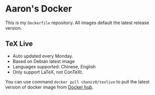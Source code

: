 # Aaron's Docker

This is my `Dockerfile` repository. All images default the latest release version.

## TeX Live

- Auto updated every Monday.
- Based on Debian latest image
- Languages supported: Chinese, English
- Only support LaTeX, not ConTeXt.

You can use command `docker pull chanzz0/texlive` to pull the latest version of docker image from [Docker hub](https://hub.docker.com/r/chanzz0/texlive).
